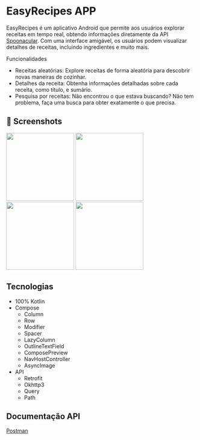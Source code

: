 # EasyRecipes APP
EasyRecipes é um aplicativo Android que permite aos usuários explorar receitas em tempo real, obtendo informações diretamente da API [Spoonacular](https://spoonacular.com/food-api). Com uma interface amigável, os usuários podem visualizar detalhes de receitas, incluindo ingredientes e muito mais.

Funcionalidades
- Receitas aleatórias: Explore receitas de forma aleatória para descobrir novas maneiras de cozinhar.
- Detalhes da receita: Obtenha informações detalhadas sobre cada receita, como título, e sumário.
- Pesquisa por receitas: Não encontrou o que estava buscando? Não tem problema, faça uma busca para obter exatamente o que precisa.

## :camera_flash: Screenshots
<img src="https://github.com/user-attachments/assets/8148b361-017b-4799-8029-4f8df6439920" width=180/> <img src="https://github.com/user-attachments/assets/e96d6d9b-12f2-402c-930d-b7a96ff495b5" width=180/> <img src="https://github.com/user-attachments/assets/d49ba72f-044c-4867-9d80-53c8d3a90a10" width=180/> <img src="https://github.com/user-attachments/assets/d2214b50-be68-46fc-ac26-7b79aa1511f3" width=180/>


## Tecnologias
- 100% Kotlin
- Compose
  - Column
  - Row
  - Modifier
  - Spacer
  - LazyColumn
  - OutlineTextField
  - ComposePreview
  - NavHostController
  - AsyncImage
- API
  - Retrofit
  - Okhttp3
  - Query
  - Path

## Documentação API
[Postman](https://www.postman.com/spoonacular-api/)
